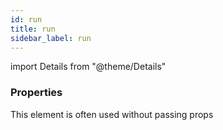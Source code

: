 ```yaml
---
id: run
title: run
sidebar_label: run
---
```


import Details from "@theme/Details"




### Properties

This element is often used without passing props

